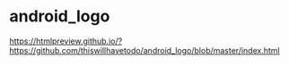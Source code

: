 # android_logo

https://htmlpreview.github.io/?https://github.com/thiswillhavetodo/android_logo/blob/master/index.html

